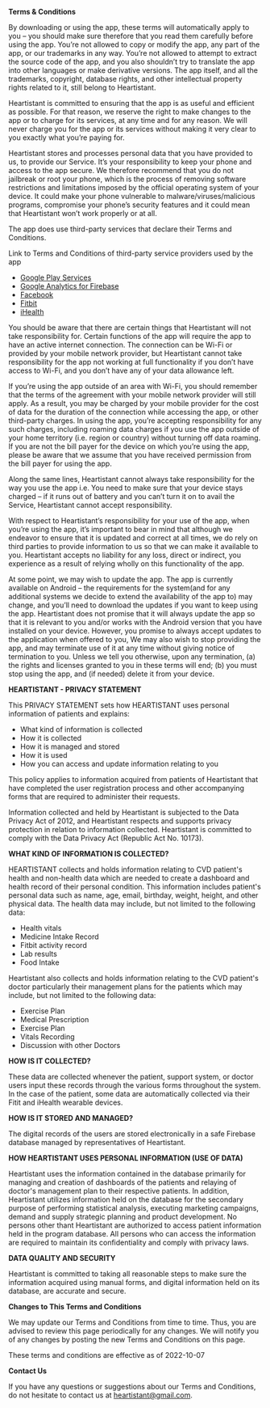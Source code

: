 **Terms & Conditions**

By downloading or using the app, these terms will automatically apply to you – you should make sure therefore that you read them carefully before using the app. You’re not allowed to copy or modify the app, any part of the app, or our trademarks in any way. You’re not allowed to attempt to extract the source code of the app, and you also shouldn’t try to translate the app into other languages or make derivative versions. The app itself, and all the trademarks, copyright, database rights, and other intellectual property rights related to it, still belong to Heartistant.

Heartistant is committed to ensuring that the app is as useful and efficient as possible. For that reason, we reserve the right to make changes to the app or to charge for its services, at any time and for any reason. We will never charge you for the app or its services without making it very clear to you exactly what you’re paying for.

Heartistant stores and processes personal data that you have provided to us, to provide our Service. It’s your responsibility to keep your phone and access to the app secure. We therefore recommend that you do not jailbreak or root your phone, which is the process of removing software restrictions and limitations imposed by the official operating system of your device. It could make your phone vulnerable to malware/viruses/malicious programs, compromise your phone’s security features and it could mean that Heartistant won’t work properly or at all.

The app does use third-party services that declare their Terms and Conditions.

Link to Terms and Conditions of third-party service providers used by the app

*   [Google Play Services](https://policies.google.com/terms)
*   [Google Analytics for Firebase](https://firebase.google.com/terms/analytics)
*   [Facebook](https://www.facebook.com/legal/terms/plain_text_terms)
*   [Fitbit](https://www.fitbit.com/global/us/legal/terms-of-service)
*   [iHealth](https://ihealthlabs.com/pages/terms-and-conditions)

You should be aware that there are certain things that Heartistant will not take responsibility for. Certain functions of the app will require the app to have an active internet connection. The connection can be Wi-Fi or provided by your mobile network provider, but Heartistant cannot take responsibility for the app not working at full functionality if you don’t have access to Wi-Fi, and you don’t have any of your data allowance left.

If you’re using the app outside of an area with Wi-Fi, you should remember that the terms of the agreement with your mobile network provider will still apply. As a result, you may be charged by your mobile provider for the cost of data for the duration of the connection while accessing the app, or other third-party charges. In using the app, you’re accepting responsibility for any such charges, including roaming data charges if you use the app outside of your home territory (i.e. region or country) without turning off data roaming. If you are not the bill payer for the device on which you’re using the app, please be aware that we assume that you have received permission from the bill payer for using the app.

Along the same lines, Heartistant cannot always take responsibility for the way you use the app i.e. You need to make sure that your device stays charged – if it runs out of battery and you can’t turn it on to avail the Service, Heartistant cannot accept responsibility.

With respect to Heartistant’s responsibility for your use of the app, when you’re using the app, it’s important to bear in mind that although we endeavor to ensure that it is updated and correct at all times, we do rely on third parties to provide information to us so that we can make it available to you. Heartistant accepts no liability for any loss, direct or indirect, you experience as a result of relying wholly on this functionality of the app.

At some point, we may wish to update the app. The app is currently available on Android – the requirements for the system(and for any additional systems we decide to extend the availability of the app to) may change, and you’ll need to download the updates if you want to keep using the app. Heartistant does not promise that it will always update the app so that it is relevant to you and/or works with the Android version that you have installed on your device. However, you promise to always accept updates to the application when offered to you, We may also wish to stop providing the app, and may terminate use of it at any time without giving notice of termination to you. Unless we tell you otherwise, upon any termination, (a) the rights and licenses granted to you in these terms will end; (b) you must stop using the app, and (if needed) delete it from your device.

**HEARTISTANT - PRIVACY STATEMENT**

This PRIVACY STATEMENT sets how HEARTISTANT uses personal information of patients and explains:

* What kind of information is collected
* How it is collected
* How it is managed and stored
* How it is used
* How you can access and update information relating to you

This policy applies to information acquired from patients of Heartistant that have completed the user registration process and other accompanying forms that are required to administer their requests.

Information collected and held by Heartistant is subjected to the Data Privacy Act of 2012, and Heartistant respects and supports privacy protection in relation to information collected. Heartistant is committed to comply with the Data Privacy Act (Republic Act No. 10173).


**WHAT KIND OF INFORMATION IS COLLECTED?**

HEARTISTANT collects and holds information relating to CVD patient's health and non-health data which are needed to create a dashboard and health record of their personal condition. This information includes patient's personal data such as name, age, email, birthday, weight, height, and other physical data. The health data may include, but not limited to the following data:

* Health vitals
* Medicine Intake Record
* Fitbit activity record
* Lab results
* Food Intake

Heartistant also collects and holds information relating to the CVD patient's doctor particularly their management plans for the patients which may include, but not limited to the following data:

* Exercise Plan
* Medical Prescription
* Exercise Plan
* Vitals Recording
* Discussion with other Doctors


**HOW IS IT COLLECTED?**

These data are collected whenever the patient, support system, or doctor users input these records through the various forms throughout the system. In the case of the patient, some data are automatically collected via their Fitit and iHealth wearable devices.


**HOW IS IT STORED AND MANAGED?**

The digital records of the users are stored electronically in a safe Firebase database managed by representatives of Heartistant.


**HOW HEARTISTANT USES PERSONAL INFORMATION (USE OF DATA)**

Heartistant uses the information contained in the database primarily for managing and creation of dashboards of the patients and relaying of doctor's management plan to their respective patients. In addition, Heartistant utilizes information held on the database for the secondary purpose of performing statistical analysis, executing marketing campaigns, demand and supply strategic planning and product development. No persons other thant Heartistant are authorized to access patient information held in the program database. All persons who can access the information are required to maintain its confidentiality and comply with privacy laws.


**DATA QUALITY AND SECURITY**

Heartistant is committed to taking all reasonable steps to make sure the information acquired using manual forms, and digital information held on its database, are accurate and secure.


**Changes to This Terms and Conditions**

We may update our Terms and Conditions from time to time. Thus, you are advised to review this page periodically for any changes. We will notify you of any changes by posting the new Terms and Conditions on this page.

These terms and conditions are effective as of 2022-10-07


**Contact Us**

If you have any questions or suggestions about our Terms and Conditions, do not hesitate to contact us at heartistant@gmail.com.